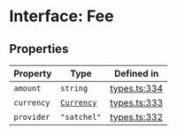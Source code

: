 # Interface: Fee

## Properties

| Property | Type | Defined in |
| ------ | ------ | ------ |
| `amount` | `string` | [types.ts:334](https://github.com/monerium/js-monorepo/blob/main/packages/sdk/src/types.ts#L334) |
| `currency` | [`Currency`](/docs/packages/sdk/enumerations/Currency.md) | [types.ts:333](https://github.com/monerium/js-monorepo/blob/main/packages/sdk/src/types.ts#L333) |
| `provider` | `"satchel"` | [types.ts:332](https://github.com/monerium/js-monorepo/blob/main/packages/sdk/src/types.ts#L332) |
